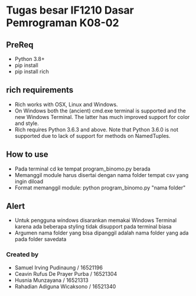# Tugas besar IF1210 Dasar Pemrograman K08-02

## PreReq
- Python 3.8+
- pip install
- pip install rich

## rich requirements
- Rich works with OSX, Linux and Windows.
- On Windows both the (ancient) cmd.exe terminal is supported and the new Windows Terminal. The latter has much improved support for color and style.
- Rich requires Python 3.6.3 and above. Note that Python 3.6.0 is not supported due to lack of support for methods on NamedTuples.

## How to use
- Pada terminal cd ke tempat program_binomo.py berada
- Memanggil module harus disertai dengan nama folder tempat csv yang ingin diload
- Format memanggil module: python program_binomo.py "nama folder"

## Alert
- Untuk pengguna windows disarankan memakai Windows Terminal karena ada beberapa styling tidak disupport pada terminal biasa 
- Argumen nama folder yang bisa dipanggil adalah nama folder yang ada pada folder savedata

### Created by
- Samuel Irving Pudinaung / 16521196
- Ceavin Rufus De Prayer Purba / 16521304
- Husnia Munzayana / 16521313
- Rahadian Adiguna Wicaksono / 16521340
